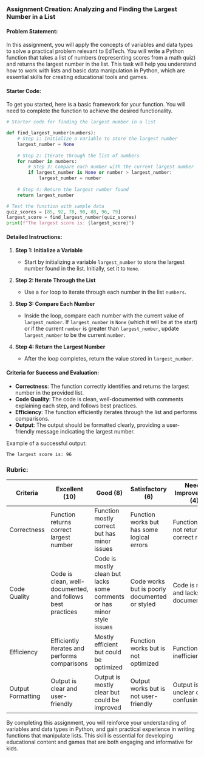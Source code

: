 ### Assignment Creation: Analyzing and Finding the Largest Number in a List

#### Problem Statement:
In this assignment, you will apply the concepts of variables and data types to solve a practical problem relevant to EdTech. You will write a Python function that takes a list of numbers (representing scores from a math quiz) and returns the largest number in the list. This task will help you understand how to work with lists and basic data manipulation in Python, which are essential skills for creating educational tools and games.

#### Starter Code:
To get you started, here is a basic framework for your function. You will need to complete the function to achieve the desired functionality.

```python
# Starter code for finding the largest number in a list

def find_largest_number(numbers):
    # Step 1: Initialize a variable to store the largest number
    largest_number = None
    
    # Step 2: Iterate through the list of numbers
    for number in numbers:
        # Step 3: Compare each number with the current largest number
        if largest_number is None or number > largest_number:
            largest_number = number
    
    # Step 4: Return the largest number found
    return largest_number

# Test the function with sample data
quiz_scores = [85, 92, 78, 90, 88, 96, 79]
largest_score = find_largest_number(quiz_scores)
print(f"The largest score is: {largest_score}")
```

#### Detailed Instructions:
1. **Step 1: Initialize a Variable**
   - Start by initializing a variable `largest_number` to store the largest number found in the list. Initially, set it to `None`.

2. **Step 2: Iterate Through the List**
   - Use a `for` loop to iterate through each number in the list `numbers`.

3. **Step 3: Compare Each Number**
   - Inside the loop, compare each number with the current value of `largest_number`. If `largest_number` is `None` (which it will be at the start) or if the current `number` is greater than `largest_number`, update `largest_number` to be the current `number`.

4. **Step 4: Return the Largest Number**
   - After the loop completes, return the value stored in `largest_number`.

#### Criteria for Success and Evaluation:
- **Correctness**: The function correctly identifies and returns the largest number in the provided list.
- **Code Quality**: The code is clean, well-documented with comments explaining each step, and follows best practices.
- **Efficiency**: The function efficiently iterates through the list and performs comparisons.
- **Output**: The output should be formatted clearly, providing a user-friendly message indicating the largest number.

Example of a successful output:
```plaintext
The largest score is: 96
```

### Rubric:
| Criteria          | Excellent (10)                          | Good (8)                                  | Satisfactory (6)                          | Needs Improvement (4)                  |
|-------------------|-----------------------------------------|-------------------------------------------|-------------------------------------------|----------------------------------------|
| Correctness       | Function returns correct largest number | Function mostly correct but has minor issues | Function works but has some logical errors | Function does not return correct result |
| Code Quality      | Code is clean, well-documented, and follows best practices | Code is mostly clean but lacks some comments or has minor style issues | Code works but is poorly documented or styled | Code is messy and lacks documentation |
| Efficiency        | Efficiently iterates and performs comparisons | Mostly efficient but could be optimized | Function works but is not optimized | Function is inefficient |
| Output Formatting | Output is clear and user-friendly       | Output is mostly clear but could be improved | Output works but is not user-friendly     | Output is unclear or confusing         |

By completing this assignment, you will reinforce your understanding of variables and data types in Python, and gain practical experience in writing functions that manipulate lists. This skill is essential for developing educational content and games that are both engaging and informative for kids.